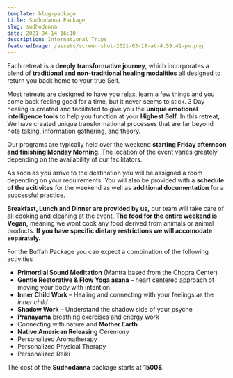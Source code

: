 ```yaml
---
template: blog-package
title: Sudhodanna Package
slug: sudhodanna
date: 2021-04-14 16:10
description: International Trips
featuredImage: /assets/screen-shot-2021-03-18-at-4.59.41-pm.png
---
```

Each retreat is a **deeply transformative journey**, which incorporates a blend of **traditional and non-traditional healing modalities** all designed to return you back home to your true Self.

Most retreats are designed to have you relax, learn a few things and you come back feeling good for a time, but it never seems to stick. 3 Day healing is created and facilitated to give you the **unique emotional intelligence tools** to help you function at your **Highest Self**. In this retreat, We have created unique transformational processes that are far beyond note taking, information gathering, and theory.

Our programs are typically held over the weekend **starting Friday afternoon and finishing Monday Morning.** The location of the event varies greately depending on the availability of our facilitators.

As soon as you arrive to the destination you will be assigned a room depending on your requirements. You will also be provided with a **schedule of the acitivites** for the weekend as well as **additional documentation** for a successful practice.

**Breakfast, Lunch and Dinner are provided by us,** our team will take care of all cooking and cleaning at the event. **The food for the entire weekend is Vegan,** meaning we wont cook any food derived from animals or animal products. **If you have specific dietary restrictions we will accomodate separately.**

For the Buffah Package you can expect a combination of the following activities



* **Primordial Sound Meditation** (Mantra based from the Chopra Center)
* **Gentle Restorative & Flow Yoga asana** – heart centered approach of moving your body with intention
* **Inner Child Work** – Healing and connecting with your feelings as the *inner child*
* **Shadow Work** – Understand the shadow side of your psyche
* **Pranayama** breathing exercises and energy work
* Connecting with nature and **Mother Earth**
* **Native American Releasing** Ceremony
* Personalized Aromatherapy
* Personalized Physical Therapy
* Personalized Reiki



The cost of the **Sudhodanna** package starts at **1500$.**